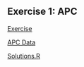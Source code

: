 ## Exercise 1: APC
[Exercise](TRB-Workshop-Exercise-1.pdf) 
  
[APC Data](exercise-1-APC-data.csv) 

[Solutions.R](exercise-1-solutions.R)

